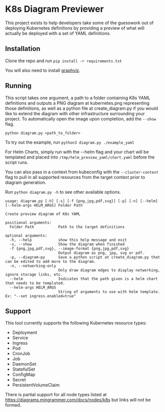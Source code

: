 # K8s Diagram Previewer

This project exists to help developers take some of the guesswork
out of deploying Kubernetes definitions by providing a preview of
what will actually be deployed with a set of YAML definitions.

## Installation

Clone the repo and run `pip install -r requirements.txt`

  You will also need to install [graphviz](https://graphviz.org/download/).

## Running

This script takes one argument, a path to a folder containing K8s 
YAML definitions and outputs a PNG diagram at kubernetes.png 
representing those definitions, as well as a python file at 
create_diagram.py if you would like to extend the diagram with 
other infrastructure surrounding your project. To automatically
open the image upon completion, add the `--show` flag.

`python diagram.py <path_to_folder>`

To try out the example, run `python3 diagram.py ./example_yaml`

For Helm Charts, simply run with the --helm flag and your chart will be
templated and placed into `/tmp/helm_preview_yaml/chart.yaml` before the script runs.

You can also pass in a context from kubeconfig with the `--cluster-context` flag to pull in all supported resources from
the target context prior to diagram generation.

Run `python diagram.py -h` to see other available options.

```
usage: diagram.py [-h] [-s] [-f {png,jpg,pdf,svg}] [-p] [-n] [--helm] [--helm-args HELM_ARGS] Folder Path

Create preview diagram of K8s YAML

positional arguments:
  Folder Path           Path to the target definitions

optional arguments:
  -h, --help            show this help message and exit
  -s, --show            Show the diagram when finished
  -f {png,jpg,pdf,svg}, --image-format {png,jpg,pdf,svg}
                        Output diagram as png, jpg, svg or pdf.
  -p, --diagram-py      Save a python script at create_diagram.py that can be edited to add more to the diagram.
  -n, --networking-only
                        Only draw diagram edges to display networking, ignore storage links, etc.
  --helm                Indicates that the path given is a helm chart that needs to be templated.
  --helm-args HELM_ARGS
                        String of arguments to use with helm template. Ex: "--set ingress.enabled=true"
```

## Support

This tool currently supports the following Kubernetes resource types:

* Deployment
* Service
* Ingress
* Pod
* CronJob
* Job
* DaemonSet
* StatefulSet
* ConfigMap
* Secret
* PersistentVolumeClaim

There is partial support for all node types listed at https://diagrams.mingrammer.com/docs/nodes/k8s but links will not be formed.